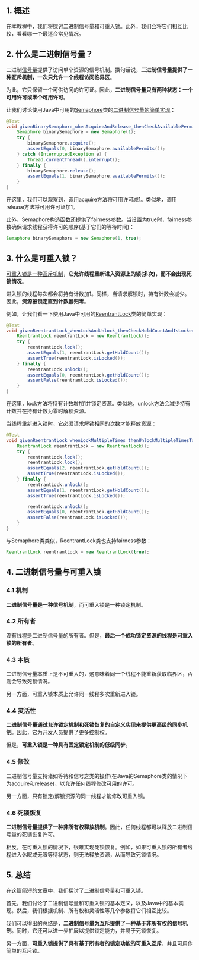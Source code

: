 ## 1. 概述

在本教程中，我们将探讨二进制信号量和可重入锁。此外，我们会将它们相互比较，看看哪一个最适合常见情况。

## 2. 什么是二进制信号量？

二进制[信号量](https://www.baeldung.com/java-semaphore)提供了访问单个资源的信号机制。换句话说，**二进制信号量提供了一种互斥机制，一次只允许一个线程访问临界区**。

为此，它只保留一个可供访问的许可证。因此，**二进制信号量只有两种状态：一个可用许可或零个可用许可**。

让我们讨论使用Java中可用的[Semaphore](https://docs.oracle.com/en/java/javase/11/docs/api/java.base/java/util/concurrent/Semaphore.html)类的[二进制信号量的简单实现](https://www.baeldung.com/java-semaphore#mutex)：

```java
@Test
void givenBinarySemaphore_whenAcquireAndRelease_thenCheckAvailablePermits() {
    Semaphore binarySemaphore = new Semaphore(1);
    try {
        binarySemaphore.acquire();
        assertEquals(0, binarySemaphore.availablePermits());
    } catch (InterruptedException e) {
        Thread.currentThread().interrupt();
    } finally {
        binarySemaphore.release();
        assertEquals(1, binarySemaphore.availablePermits());
    }
}
```

在这里，我们可以观察到，调用acquire方法将可用许可减1。类似地，调用release方法将可用许可证加1。

此外，Semaphore构造函数还提供了fairness参数。当设置为true时，fairness参数确保请求线程获得许可的顺序(基于它们的等待时间)：

```java
Semaphore binarySemaphore = new Semaphore(1, true);
```

## 3. 什么是可重入锁？

[可重入锁是一种互斥机制](https://www.baeldung.com/java-concurrent-locks#lock-implementations)，**它允许线程重新进入资源上的锁(多次)，而不会出现死锁情况**。

进入锁的线程每次都会将持有计数加1。同样，当请求解锁时，持有计数会减少。因此，**资源被锁定直到计数器归零**。

例如，让我们看一下使用Java中可用的[ReentrantLock](https://docs.oracle.com/en/java/javase/11/docs/api/java.base/java/util/concurrent/locks/ReentrantLock.html)类的简单实现：

```java
@Test
void givenReentrantLock_whenLockAndUnlock_thenCheckHoldCountAndIsLocked() {
    ReentrantLock reentrantLock = new ReentrantLock();
    try {
        reentrantLock.lock();
        assertEquals(1, reentrantLock.getHoldCount());
        assertTrue(reentrantLock.isLocked());
    } finally {
        reentrantLock.unlock();
        assertEquals(0, reentrantLock.getHoldCount());
        assertFalse(reentrantLock.isLocked());
    }
}
```

在这里，lock方法将持有计数增加1并锁定资源。类似地，unlock方法会减少持有计数并在持有计数为零时解锁资源。

当线程重新进入锁时，它必须请求解锁相同的次数才能释放资源：

```java
@Test
void givenReentrantLock_whenLockMultipleTimes_thenUnlockMultipleTimesToRelease() {
    ReentrantLock reentrantLock = new ReentrantLock();
    try {
        reentrantLock.lock();
        reentrantLock.lock();
        assertEquals(2, reentrantLock.getHoldCount());
        assertTrue(reentrantLock.isLocked());
    } finally {
        reentrantLock.unlock();
        assertEquals(1, reentrantLock.getHoldCount());
        assertTrue(reentrantLock.isLocked());

        reentrantLock.unlock();
        assertEquals(0, reentrantLock.getHoldCount());
        assertFalse(reentrantLock.isLocked());
    }
}
```

与Semaphore类类似，ReentrantLock类也支持fairness参数：

```java
ReentrantLock reentrantLock = new ReentrantLock(true);
```

## 4. 二进制信号量与可重入锁

### 4.1 机制

**二进制信号量是一种信号机制**，而可重入锁是一种锁定机制。

### 4.2 所有者

没有线程是二进制信号量的所有者。但是，**最后一个成功锁定资源的线程是可重入锁的所有者**。

### 4.3 本质

二进制信号量本质上是不可重入的，这意味着同一个线程不能重新获取临界区，否则会导致死锁情况。

另一方面，可重入锁本质上允许同一线程多次重新进入锁。

### 4.4 灵活性

**二进制信号量通过允许锁定机制和死锁恢复的自定义实现来提供更高级的同步机制**。因此，它为开发人员提供了更多控制权。

但是，**可重入锁是一种具有固定锁定机制的低级同步**。

### 4.5 修改

二进制信号量支持诸如等待和信号之类的操作(在Java的Semaphore类的情况下为acquire和release)，以允许任何线程修改可用的许可。

另一方面，只有锁定/解锁资源的同一线程才能修改可重入锁。

### 4.6 死锁恢复

**二进制信号量提供了一种非所有权释放机制**。因此，任何线程都可以释放二进制信号量的死锁恢复许可。

相反，在可重入锁的情况下，很难实现死锁恢复。例如，如果可重入锁的所有者线程进入休眠或无限等待状态，则无法释放资源，从而导致死锁情况。

## 5. 总结

在这篇简短的文章中，我们探讨了二进制信号量和可重入锁。

首先，我们讨论了二进制信号量和可重入锁的基本定义，以及Java中的基本实现。然后，我们根据机制、所有权和灵活性等几个参数将它们相互比较。

我们可以得出的总结是，**二进制信号量为互斥提供了一种基于非所有权的信号机制**。同时，它还可以进一步扩展以提供锁定能力，并易于死锁恢复。

另一方面，**可重入锁提供了具有基于所有者的锁定功能的可重入互斥**，并且可用作简单的互斥锁。